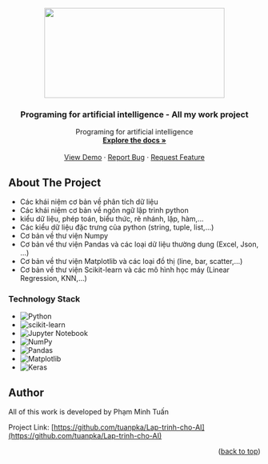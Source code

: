 <!--
*** Thanks for checking out our project. 
*** This README file is created by Pham Minh Tuan, member of the project.
*** Don't forget to give the project a star!
-->


<!-- PROJECT LOGO -->
<br />
<div align="center">
  
<img src="https://i.imgur.com/uVKXQUf.png" width="360" height="180">    

  </a>

<h3 align="center"> Programing for artificial intelligence - All my work project</h3>

  <p align="center">
    Programing for artificial intelligence
    <br />
    <a href=" https://github.com/tuanpka/Lap-trinh-cho-AI"><strong>Explore the docs »</strong></a> 
    <br />
    <br />
    <a href="https://github.com/tuanpka/Lap-trinh-cho-AI">View Demo</a>
    ·
    <a href="https://github.com/tuanpka/Lap-trinh-cho-AI/issues">Report Bug</a>
    ·
    <a href="https://github.com/tuanpka/Lap-trinh-cho-AI /issues">Request Feature</a>
  </p>
</div>



<!-- ABOUT THE PROJECT -->
## About The Project


* Các khái niệm cơ bản về phân tích dữ liệu
* Các khái niệm cơ bản về ngôn ngữ lập trình python 
* kiểu dữ liệu, phép toán,  biểu thức, rẽ nhánh, lặp, hàm,...
* Các kiểu dữ liệu đặc trưng của python (string, tuple, list,...)
* Cơ bản về thư viện Numpy
* Cơ bản về thư viện Pandas và các loại dữ liệu thường dung (Excel, Json, …)
* Cơ bản về thư viện Matplotlib và các loại đồ thị (line, bar, scatter,…)
* Cơ bản về thư viện Scikit-learn và các mô hình học máy (Linear Regression, KNN,…)



### Technology Stack

*  ![Python](https://img.shields.io/badge/python-3670A0?style=for-the-badge&logo=python&logoColor=ffdd54)
*  ![scikit-learn](https://img.shields.io/badge/scikit--learn-%23F7931E.svg?style=for-the-badge&logo=scikit-learn&logoColor=white)
*  ![Jupyter Notebook](https://img.shields.io/badge/jupyter-%23FA0F00.svg?style=for-the-badge&logo=jupyter&logoColor=white)
*  ![NumPy](https://img.shields.io/badge/numpy-%23013243.svg?style=for-the-badge&logo=numpy&logoColor=white)
*  ![Pandas](https://img.shields.io/badge/pandas-%23150458.svg?style=for-the-badge&logo=pandas&logoColor=white)
*  ![Matplotlib](https://img.shields.io/badge/Matplotlib-%23ffffff.svg?style=for-the-badge&logo=Matplotlib&logoColor=black)
*  ![Keras](https://img.shields.io/badge/Keras-%23D00000.svg?style=for-the-badge&logo=Keras&logoColor=white)


 
<!-- AUTHOR -->
## Author
All of this work is developed by Phạm Minh Tuấn

Project Link:
[https://github.com/tuanpka/Lap-trinh-cho-AI](https://github.com/tuanpka/Lap-trinh-cho-AI)

<p align="right">(<a href="#readme-top">back to top</a>)</p>
